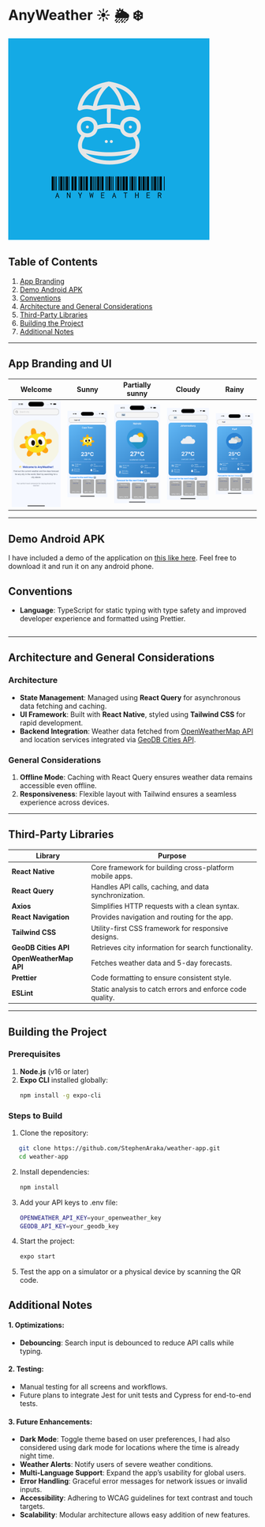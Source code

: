 # AnyWeather ☀️ 🌦️ ❄️

<img src="./assets/images/icon.png" >


## Table of Contents  
1. [App Branding](#app-branding-and-ui) 
2. [Demo Android APK](#demo-android-apk) 
3. [Conventions](#conventions)  
4. [Architecture and General Considerations](#architecture-and-general-considerations)  
5. [Third-Party Libraries](#third-party-libraries)  
6. [Building the Project](#building-the-project)  
7. [Additional Notes](#additional-notes)  

---

## App Branding and UI


| Welcome | Sunny | Partially sunny | Cloudy | Rainy |
|-|-|-|-|-|
| <img src="./assets/screenshots/welcome.png"  > | <img src="./assets/screenshots/01.png"  > | <img src="./assets/screenshots/02.png"  > | <img src="./assets/screenshots/03.png"  > | <img src="./assets/screenshots/04.png"  > |
---

## Demo Android APK
I have included a demo of the application on [this like here](https://drive.google.com/file/d/1Neg5g2G_CRgInqmPXylZOckpvj2CJJn8/view?usp=drive_link). Feel free to download it and run it on any android phone.

## Conventions  
- **Language**: TypeScript for static typing with type safety and improved developer experience and formatted using Prettier. 
    ```  

---

## Architecture and General Considerations  

### Architecture  
- **State Management**: Managed using **React Query** for asynchronous data fetching and caching.  
- **UI Framework**: Built with **React Native**, styled using **Tailwind CSS** for rapid development.  
- **Backend Integration**: Weather data fetched from [OpenWeatherMap API](https://openweathermap.org/) and location services integrated via [GeoDB Cities API](https://rapidapi.com/wirefreethought/api/geodb-cities).  

### General Considerations  
1. **Offline Mode**: Caching with React Query ensures weather data remains accessible even offline.  
2. **Responsiveness**: Flexible layout with Tailwind ensures a seamless experience across devices. 

---

## Third-Party Libraries  

| Library                | Purpose                                                                 |
|-------------------------|-------------------------------------------------------------------------|
| **React Native**        | Core framework for building cross-platform mobile apps.               |
| **React Query**         | Handles API calls, caching, and data synchronization.                 |
| **Axios**               | Simplifies HTTP requests with a clean syntax.                         |
| **React Navigation**    | Provides navigation and routing for the app.                         |
| **Tailwind CSS**        | Utility-first CSS framework for responsive designs.                   |
| **GeoDB Cities API**    | Retrieves city information for search functionality.                  |
| **OpenWeatherMap API**  | Fetches weather data and 5-day forecasts.                             |
| **Prettier**            | Code formatting to ensure consistent style.                          |
| **ESLint**              | Static analysis to catch errors and enforce code quality.             |

---

## Building the Project  

### Prerequisites  
1. **Node.js** (v16 or later)  
2. **Expo CLI** installed globally:  
   ```bash
   npm install -g expo-cli


### Steps to Build  
1. Clone the repository:
```bash
   git clone https://github.com/StephenAraka/weather-app.git
   cd weather-app
```

2. Install dependencies:
   ```bash
   npm install
   ```

3. Add your API keys to .env file:
   ```bash
   OPENWEATHER_API_KEY=your_openweather_key
   GEODB_API_KEY=your_geodb_key
   ```

4. Start the project:
   ```bash
   expo start
   ```
5. Test the app on a simulator or a physical device by scanning the QR code.


## Additional Notes
#### 1. Optimizations:

- **Debouncing**: Search input is debounced to reduce API calls while typing.

#### 2. Testing:
   - Manual testing for all screens and workflows.
   - Future plans to integrate Jest for unit tests and Cypress for end-to-end tests.

#### 3. Future Enhancements:

- **Dark Mode**: Toggle theme based on user preferences, I had also considered using dark mode for locations where the time is already night time.
- **Weather Alerts**: Notify users of severe weather conditions.
- **Multi-Language Support**: Expand the app’s usability for global users.
- **Error Handling**: Graceful error messages for network issues or invalid inputs.
- **Accessibility**: Adhering to WCAG guidelines for text contrast and touch targets.
- **Scalability**: Modular architecture allows easy addition of new features.


